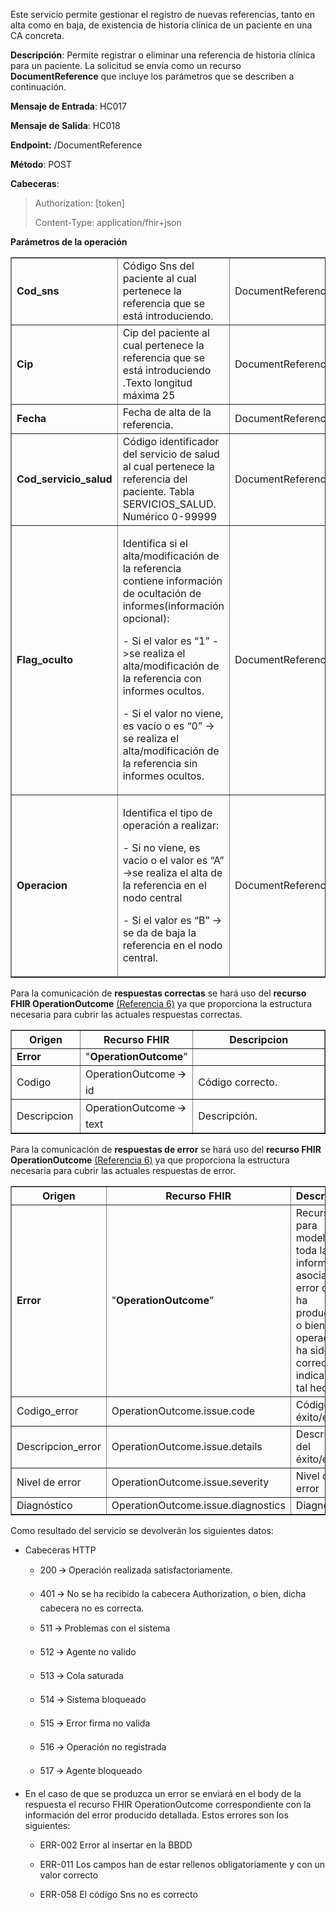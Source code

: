 <p>Este servicio permite gestionar el registro de nuevas referencias,
tanto en alta como en baja, de existencia de historia clínica de un
paciente en una CA concreta.</p>
<p><strong>Descripción</strong>: Permite registrar o eliminar una
referencia de historia clínica para un paciente. La solicitud se envía
como un recurso <strong>DocumentReference</strong> que incluye los
parámetros que se describen a continuación.</p>
<p><strong>Mensaje de Entrada</strong>: HC017</p>
<p><strong>Mensaje de Salida</strong>: HC018</p>
<p><strong>Endpoint:</strong> /DocumentReference</p>
<p><strong>Método</strong>: POST</p>
<p><strong>Cabeceras</strong>:</p>
<blockquote>
<p>Authorization: [token]</p>
<p>Content-Type: application/fhir+json</p>
</blockquote>
<p><strong>Parámetros de la operación</strong></p>
<table border="1">
<colgroup>
<col style="width: 27%" />
<col style="width: 39%" />
<col style="width: 33%" />
</colgroup>
<tbody>
<tr>
<td><strong>Cod_sns</strong></td>
<td style="text-align: left;">Código Sns del paciente al cual pertenece
la referencia que se está introduciendo.</td>
<td style="text-align: left;">DocumentReference.subject.identifier</td>
</tr>
<tr>
<td><strong>Cip</strong></td>
<td style="text-align: left;">Cip del paciente al cual pertenece la
referencia que se está introduciendo .Texto longitud máxima 25</td>
<td style="text-align: left;">DocumentReference.subject.identifier</td>
</tr>
<tr>
<td><strong>Fecha</strong></td>
<td style="text-align: left;">Fecha de alta de la referencia.</td>
<td style="text-align: left;">DocumentReference.date</td>
</tr>
<tr>
<td><strong>Cod_servicio_salud</strong></td>
<td style="text-align: left;">Código identificador del servicio de salud
al cual pertenece la referencia del paciente. Tabla SERVICIOS_SALUD.
Numérico 0-99999</td>
<td
style="text-align: left;">DocumentReference.custodian.identifier</td>
</tr>
<tr>
<td><strong>Flag_oculto</strong></td>
<td style="text-align: left;"><p>Identifica si el alta/modificación de
la referencia contiene información de ocultación de informes(información
opcional):</p>
<p>- Si el valor es “1” -&gt;se realiza el alta/modificación de la
referencia con informes ocultos.</p>
<p>- Si el valor no viene, es vacío o es “0” -&gt; se realiza el
alta/modificación de la referencia sin informes ocultos.</p></td>
<td style="text-align: left;">DocumentReference.extension</td>
</tr>
<tr>
<td><strong>Operacion</strong></td>
<td style="text-align: left;"><p>Identifica el tipo de operación a
realizar:</p>
<p>- Si no viene, es vacio o el valor es “A” -&gt;se realiza el alta de
la referencia en el nodo central</p>
<p>- Si el valor es “B” -&gt; se da de baja la referencia en el nodo
central.</p></td>
<td style="text-align: left;">DocumentReference.extension</td>
</tr>
</tbody>
</table>
<p>Para la comunicación de <strong>respuestas correctas</strong> se hará
uso del <strong>recurso FHIR OperationOutcome</strong> <a
href="#referencias">(Referencia 6)</a> ya que proporciona la estructura
necesaria para cubrir las actuales respuestas correctas.</p>
<table border="1">
<colgroup>
<col style="width: 22%" />
<col style="width: 32%" />
<col style="width: 44%" />
</colgroup>
<thead>
<tr>
<th style="text-align: center;"><strong>Origen</strong></th>
<th style="text-align: center;"><strong>Recurso FHIR</strong></th>
<th style="text-align: center;"><strong>Descripcion</strong></th>
</tr>
</thead>
<tbody>
<tr>
<td><strong>Error</strong></td>
<td>"<strong>OperationOutcome</strong>”</td>
<td></td>
</tr>
<tr>
<td>Codigo</td>
<td>OperationOutcome 🡪 id</td>
<td>Código correcto.</td>
</tr>
<tr>
<td>Descripcion</td>
<td>OperationOutcome 🡪 text</td>
<td>Descripción.</td>
</tr>
</tbody>
</table>
<p>Para la comunicación de <strong>respuestas de error</strong> se hará
uso del <strong>recurso FHIR OperationOutcome</strong> <a
href="#referencias">(Referencia 6)</a> ya que proporciona la estructura
necesaria para cubrir las actuales respuestas de error.</p>
<table border="1">
<colgroup>
<col style="width: 21%" />
<col style="width: 43%" />
<col style="width: 34%" />
</colgroup>
<thead>
<tr>
<th style="text-align: center;"><strong>Origen</strong></th>
<th style="text-align: center;"><strong>Recurso FHIR</strong></th>
<th style="text-align: center;"><strong>Descripcion</strong></th>
</tr>
</thead>
<tbody>
<tr>
<td><strong>Error</strong></td>
<td>"<strong>OperationOutcome</strong>”</td>
<td>Recurso para modelar toda la información asociada al error que se ha
producido, o bien si la operación ha sido correcta, indicando tal
hecho.</td>
</tr>
<tr>
<td>Codigo_error</td>
<td>OperationOutcome.issue.code</td>
<td>Código de éxito/error.</td>
</tr>
<tr>
<td>Descripcion_error</td>
<td>OperationOutcome.issue.details</td>
<td>Descripción del éxito/error.</td>
</tr>
<tr>
<td>Nivel de error</td>
<td>OperationOutcome.issue.severity</td>
<td>Nivel de error</td>
</tr>
<tr>
<td>Diagnóstico</td>
<td>OperationOutcome.issue.diagnostics</td>
<td>Diagnóstico</td>
</tr>
</tbody>
</table>
<p>Como resultado del servicio se devolverán los siguientes datos:</p>
<ul>
<li><p>Cabeceras HTTP</p>
<ul>
<li><p>200 🡪 Operación realizada satisfactoriamente.</p></li>
<li><p>401 🡪 No se ha recibido la cabecera Authorization, o bien, dicha
cabecera no es correcta.</p></li>
<li><p>511 🡪 Problemas con el sistema</p></li>
<li><p>512 🡪 Agente no valido</p></li>
<li><p>513 🡪 Cola saturada</p></li>
<li><p>514 🡪 Sistema bloqueado</p></li>
<li><p>515 🡪 Error firma no valida</p></li>
<li><p>516 🡪 Operación no registrada</p></li>
<li><p>517 🡪 Agente bloqueado</p></li>
</ul></li>
<li><p>En el caso de que se produzca un error se enviará en el body de
la respuesta el recurso FHIR OperationOutcome correspondiente con la
información del error producido detallada. Estos errores son los
siguientes:</p>
<ul>
<li><p>ERR-002 Error al insertar en la BBDD</p></li>
<li><p>ERR-011 Los campos han de estar rellenos obligatoriamente y con
un valor correcto</p></li>
<li><p>ERR-058 El código Sns no es correcto</p></li>
</ul></li>
</ul>